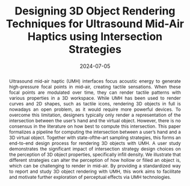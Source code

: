 ---
title: Designing 3D Object Rendering Techniques for Ultrasound Mid-Air Haptics using Intersection Strategies
authors:
- Lendy Mulot
- Thomas Howard
- Sarah Emery
- Claudio Pacchierotti
- Maud Marchal

author_notes:
- 'Equal contribution'
- 'Equal contribution'

date: '2024-07-05'
doi: '10.1145/3675231.3675235'
publishDate: '2024-07-03T13:26:12.324572Z'
publication_types:
- paper-conference
publication: '*ACM Symposium on Applied Perception 2024*'
abstract: '<p align="justify">Ultrasound mid-air haptic (UMH) interfaces focus acoustic energy to generate high-pressure focal points in mid-air, creating tactile sensations. When these focal points are modulated over time, they can render tactile patterns with various properties in a 3D workspace. While UMH has been used to render curves and 2D shapes, such as tactile icons, rendering 3D objects in full is nowadays an open problem, as it would require more powerful devices. To overcome this limitation, designers typically only render a representation of the intersection between the user’s hand and the virtual object. However, there is no consensus in the literature on how best to compute this intersection. This paper formalizes a pipeline for computing the intersection between a user’s hand and a 3D virtual object. Together with state-ofthe-art sampling strategies, this forms an end-to-end design process for rendering 3D objects with UMH. A user study demonstrates the significant impact of intersection strategy design choices on the perception of 3D object properties, specifically infill density. We illustrate that different strategies can alter the perception of how hollow or filled an object is, which can be challenging to render in mid-air. By providing a standardized way to report and study 3D object rendering with UMH, this work aims to facilitate and motivate further exploration of perceptual effects via UMH technologies.</p>'
featured: false

url_pdf: ''
url_code: ''
url_dataset: ''
url_poster: ''
url_project: ''
url_slides: ''
url_source: ''
url_video: ''

links:
- name: HAL
  url: https://inria.hal.science/hal-04645498
---